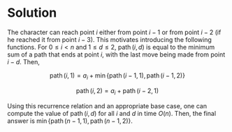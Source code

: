 
# Solution

The character can reach point $i$ either from point $i-1$ or
from point $i-2$ (if he reached it from point $i-3$). This
motivates introducing the following functions. For $0 \le i <n$
and $1 \le d \le 2$, 
$\operatorname{path}(i, d)$
is equal to the minimum sum of a path that ends at point $i$,
with the last move being made from point $i-d$. Then,

$$\operatorname{path}(i, 1)=a_i+\min\lbrace \operatorname{path}(i-1, 1), \operatorname{path}(i-1, 2)\rbrace$$

$$\operatorname{path}(i, 2)=a_i+\operatorname{path}(i-2, 1)$$

Using this recurrence relation and an appropriate base case,
one can compute the value of $\operatorname{path}(i, d)$
for all $i$ and $d$ in time $O(n)$. Then, the final answer
is $\min \lbrace \operatorname{path}(n-1, 1), \operatorname{path}(n-1, 2) \rbrace$.

